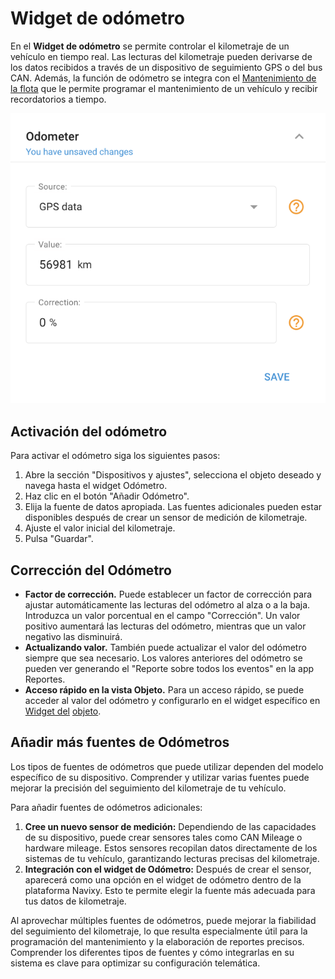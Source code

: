 # Widget de odómetro

En el **Widget de odómetro** se permite controlar el kilometraje de un vehículo en tiempo real. Las lecturas del kilometraje pueden derivarse de los datos recibidos a través de un dispositivo de seguimiento GPS o del bus CAN. Además, la función de odómetro se integra con el [Mantenimiento de la flota](../../../guia-del-usuario/gestin-de-flotas/mantenimiento.md) que le permite programar el mantenimiento de un vehículo y recibir recordatorios a tiempo.

![](../../../gua-del-usuario/dispositivos-y-ajustes/localizacin-y-desplazamiento/attachments/image-20240815-181307.png)

## Activación del odómetro

Para activar el odómetro siga los siguientes pasos:

1. Abre la sección "Dispositivos y ajustes", selecciona el objeto deseado y navega hasta el widget Odómetro.
2. Haz clic en el botón "Añadir Odómetro".
3. Elija la fuente de datos apropiada. Las fuentes adicionales pueden estar disponibles después de crear un sensor de medición de kilometraje.
4. Ajuste el valor inicial del kilometraje.
5. Pulsa "Guardar".

## Corrección del Odómetro

* **Factor de corrección.** Puede establecer un factor de corrección para ajustar automáticamente las lecturas del odómetro al alza o a la baja. Introduzca un valor porcentual en el campo "Corrección". Un valor positivo aumentará las lecturas del odómetro, mientras que un valor negativo las disminuirá.
* **Actualizando valor.** También puede actualizar el valor del odómetro siempre que sea necesario. Los valores anteriores del odómetro se pueden ver generando el "Reporte sobre todos los eventos" en la app Reportes.
* **Acceso rápido en la vista Objeto.** Para un acceso rápido, se puede acceder al valor del odómetro y configurarlo en el widget específico en [Widget del](../../../guia-del-usuario/seguimiento/lista-de-objetos/vista-detallada-del-objeto.md) [objet](../../../../../wiki/pages/createpage.action)[o](../../../guia-del-usuario/seguimiento/lista-de-objetos/vista-detallada-del-objeto.md).

## Añadir más fuentes de Odómetros

Los tipos de fuentes de odómetros que puede utilizar dependen del modelo específico de su dispositivo. Comprender y utilizar varias fuentes puede mejorar la precisión del seguimiento del kilometraje de tu vehículo.

Para añadir fuentes de odómetros adicionales:

1. **Cree un nuevo sensor de medición:** Dependiendo de las capacidades de su dispositivo, puede crear sensores tales como CAN Mileage o hardware mileage. Estos sensores recopilan datos directamente de los sistemas de tu vehículo, garantizando lecturas precisas del kilometraje.
2. **Integración con el widget de Odómetro:** Después de crear el sensor, aparecerá como una opción en el widget de odómetro dentro de la plataforma Navixy. Esto te permite elegir la fuente más adecuada para tus datos de kilometraje.

Al aprovechar múltiples fuentes de odómetros, puede mejorar la fiabilidad del seguimiento del kilometraje, lo que resulta especialmente útil para la programación del mantenimiento y la elaboración de reportes precisos. Comprender los diferentes tipos de fuentes y cómo integrarlas en su sistema es clave para optimizar su configuración telemática.
